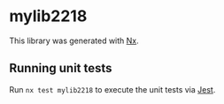 # mylib2218

This library was generated with [Nx](https://nx.dev).

## Running unit tests

Run `nx test mylib2218` to execute the unit tests via [Jest](https://jestjs.io).
